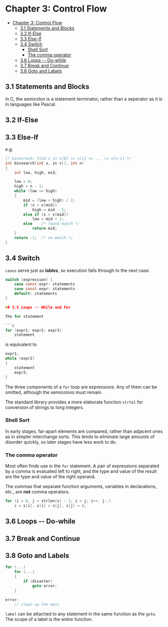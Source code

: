 # Chapter 3: Control Flow

- [Chapter 3: Control Flow](#chapter-3-control-flow)
  - [3.1 Statements and Blocks](#31-statements-and-blocks)
  - [3.2 If-Else](#32-if-else)
  - [3.3 Else-If](#33-else-if)
  - [3.4 Switch](#34-switch)
    - [Shell Sort](#shell-sort)
    - [The comma operator](#the-comma-operator)
  - [3.6 Loops -- Do-while](#36-loops----do-while)
  - [3.7 Break and Continue](#37-break-and-continue)
  - [3.8 Goto and Labels](#38-goto-and-labels)

## 3.1 Statements and Blocks

In C, the semicolon is a statement terminator, rather than a seperator as it is
in languages like Pascal.

## 3.2 If-Else

## 3.3 Else-If

e.g.

```c
/* binserach: find x in v[0] <= v[1] <= ... <= v[n-1] */
int binsearch(int x, in v[], int n)
{
    int low, high, mid;

    low = 0;
    high = n - 1;
    while (low <= high)
    {
        mid = (low + high) / 2;
        if (x < v[mid])
            high = mid - 1;
        else if (x > v[mid])
            low = mid + 1;
        else    /* found match */
            return mid;
    }
    return -1;  /* no match */
}
```

## 3.4 Switch

`cases` serve just as **lables**, so execution falls through to the next case.

```c
switch (expression) {
    case const-expr: statements
    case const-expr: statements
    default: statements
}

## 3.5 Loops -- While and For

The for statement

```c
for (expr1; expr2; expr3)
    statement
```

is equivalent to

```c
expr1;
while (expr2)
{
    statement
    expr3;
}
```

The three components of a `for` loop are expressions. Any of them can be
omitted, although the semicolons must remain.

The standard library provides a more elaborate function `strtol` for conversion
of strings to long integers.

### Shell Sort

In early stages, far-apart elements are compared, rather than adjacent ones as
in simpler interchange sorts. This tends to eliminate large amounts of disorder
quickly, so later stages have less work to do.

### The comma operator

Most often finds use in the `for` statement. A pair of expressions separated by
a comma is evaluated left to right, and the type and value of the result are the
type and value of the right operand.

The commas that separate function arguments, variables in declarations, etc.,
are **not** comma operators.

```c
for (i = 0, j = strlen(s) - 1; i < j; i++, j--)
    c = s[i], s[i] = s[j], s[j] = c;
```

## 3.6 Loops -- Do-while

## 3.7 Break and Continue

## 3.8 Goto and Labels

```c
for (...)
    for (...)
    {
        if (disaster)
            goto error;
    }

error:
    // clean up the mess
```

`label` can be attached to any statement in the same function as the `goto`. The
scope of a label is the entire function.
